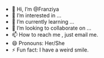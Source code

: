 - 👋 Hi, I’m @Franziya
- 👀 I’m interested in ...
- 🌱 I’m currently learning ...
- 💞️ I’m looking to collaborate on ...
- 📫 How to reach me , just email me.
- 😄 Pronouns: Her/She
- ⚡ Fun fact: I have a weird smile.

<!---
Franziya/Franziya is a ✨ special ✨ repository because its `README.md` (this file) appears on your GitHub profile.
You can click the Preview link to take a look at your changes.
--->
